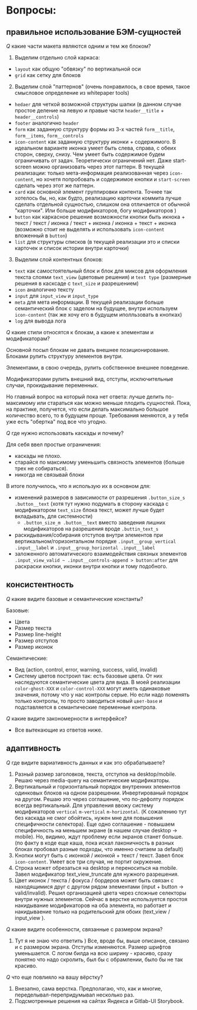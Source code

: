 # Вопросы:

## правильное использование БЭМ-сущностей

_Q_ какие части макета являются одним и тем же блоком?

1. Выделим отдельно слой каркаса:

- `layout` как общую "обвязку" по вертикальной оси
- `grid` как сетку для блоков

2. Выделим слой "паттернов" (очень понравилось, в свое время, такое смысловое
   определение из whitepaper tools)

- `hedaer` для четкой возможной структуры шапки (в данном случае простое
  деление на левую и правые части `header__title` + `header__controls`)
- `footer` аналогично `header`
- `form` как заданную структуру формы из 3-х частей `form__title`,
  `form__items`, `form__controls`
- `icon-content` как заданную структуру иконки + содержимого. В идеальном
  варианте иконка умеет быть слева, справа, с обеих сторон, сверху, снизу.
  Чем умеет быть содержимое будем ограничивать от задач. Теоретически
  ограничений нет. Даже start-screen можно организовать через этот паттерн. В
  текущей реализации: только мета-информация реализованная через
  `icon-content`, но хочетя попробовать и содержимое кнопки и `start-screen`
  сделать через этот же паттерн.
- `card` как основной элемент группировки контента. Точнее так хотелось бы, но,
  как будто, реализацию карточки коммита лучше сделать отдельной сущностью,
  слишком она отличается от обычной "карточки". Или больше
  модификаторов, богу модификаторов )
- `button` как каркасное решение возможности кнопки быть икнока + текст /
  текст / иконка / текст + иконка / иконка + текст + иконка (возможно стоит не
  выделять и использовать `icon-content` вложенный в `button`)
- `list` для структуры списков (в текущей реализации это и списки карточек и
  список истории внутри карточки)

3. Выделим слой контентных блоков:

- `text` как самостоятельный блок и блок для миксов для оформления текста
  слоями `text_view` (цветовые решения) и `text type` (размерные решения в
  касксаде c `text_size` и разрешением)
- `icon` аналогично тексту
- `input` для `input_view` и `input_type`
- `meta` для мета информации. В текущей реализации больше семантический блок c
  заделом на будущее,
  внутри используем `icon-content` (так же хочу его в будущем иполльзовать в
  кнопках)
- `log` для вывода лога

_Q_ какие стили относятся к блокам, а какие к элементам и модификаторам?

Основной посыл блокам не давать внешнее позиционирование. Блоками рулить
структуру элементов внутри.

Элементами, в свою очередь, рулить собственное внешнее поведение.

Модификаторами рулить внешний вид, отступы, исключительные случаи, прокидывание
переменных.

Но главный вопрос на который пока нет ответа: лучше делить по-максимому или
стараться как можно меньше плодить сущностей. Пока, на практике, получется, что
если делать максимально большое количество всего, то в будущем проще.
Требования меняются, а у тебя уже есть "обертка" под все что угодно.

_Q_ где нужно использовать каскады и почему?

Для себя ввел простые ограничения:

- каскады не плохо.
- старайся по максимому уменьшить связность элементов (больше трех не собираться).
- никогда не связывай блоки

В итоге получилось, что я использую их в основном для:

- изменений размеров в зависимости от разрешения `.button_size_s .button__text`
  (хотя тут нужно подумать в сторону каскада с модификатором `text_size` блока
  текст, может лучше будет вкладывать, для системности)
  - `.button_size_m .button__text` вместо заведения лишних модификаторов на
    разрешения вроде `.buttin_text_s`
- раскидывания/собирания отступов внутри элементов при
  вертикальном/горизонтальном порядке `.input__group_vertical .input__label` и
  `.input__group_horizontal .input__label`
- заложенного автоматического взаимодействия связных элементов `.input_view_valid ~ .input__controls-append > button:after` для раскраски кнопки, иконки внутри
  кнопки и тому подобного.

## консистентность

_Q_ какие видите базовые и семантические константы?

Базовые:

- Цвета
- Размер текста
- Размер line-height
- Размер отступов
- Размер иконок

Семантические:

- Вид (action, control, error, warning, success, valid, invalid)
- Систему цветов построил так: есть базовые цвета. От них наследуются
  семантические цвета для вида. В моей реализации `color-ghost-XXX` и
  `color-control-XXX` могут иметь одинаковые значения, потому что у нас контролы
  серые. Но если надо поменять только контролы, то просто заводиться новый
  `цвет-base` и подставляется в семантические переменные контрола.

_Q_ какие видите закономерности в интерфейсе?

- Все вытекающие из ответов ниже.

## адаптивность

_Q_ где видите вариативность данных и как это обрабатываете?

1. Разный размер заголовков, текста, отступов на desktop/mobile. Решаю через
   media-query на семантические модификаторы.
2. Вертикальный и горизонтальный порядок внутренних элементов одинковых
   блоков на одном разрешении. Инвертированый порядок на другом. Решаю это через
   соглашение, что по-дефолту порядок всегда вертикальный. Для управления ввожу
   систему модификаторов `vertical` `m-vertical` `m-horizontal`. (К сожалению
   тут без каскада не смог обойтись, нужен мне для повышения специфичности
   селектора). Еще одно соглашение - повышаем специфичность на меньшем экране (в
   нашем случае desktop -> mobile). Но, видимо, ждут проблему если экранов
   станет больше. (по факту в коде еще каша, пока искал лаконичность в разных
   блоках пробовал разные подходы, что именно считаем за default)
3. Кнопки могут быть с иконкой / иконкой + текст / текст. Завел блок
   `icon-content`. Умеет все три случая, не портит окружение.
4. Строка может обрезаться на desktop и переноситься на mobile. Завел
   модификатор text_view_truncate для нужного разрешения.
5. Цвет иконок / текста / фокуса / бордеров может быть связан с находящимися
   друг с другом рядом элементами (input + button -> valid/invalid). Решил
   организацией цвета через сложные селекторы внутри нужных элементов. Сейчас в
   верстке используется простоя накидывание модификаторов на оба элемента, но
   работает и накидываение только на родительский для обоих (text_view /
   input_view ).

_Q_ какие видите особенности, связанные с размером экрана?

1. Тут я не знаю что ответить ) Все, вроде бы, выше описаное, связано и с
   размером экрана. Отступы изменяются. Размер шрифтов уменьшается. С логом
   билда на всю ширину - красиво, сразу понятно что надо скролить, был бы с
   обрамлении, было бы не так красиво.

_Q_ что еще повлияло на вашу вёрстку?

1. Внезапно, сама верстка. Предполагаю, что, как и многие,
   переделывал-перепридумывал несколько раз.
2. Подсмотренные решения на сайтах Яндекса и Gitlab-UI Storybook.
